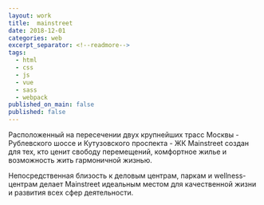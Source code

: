 ```yaml
---
layout: work
title:  mainstreet
date: 2018-12-01
categories: web
excerpt_separator: <!--readmore-->
tags:
  - html
  - css
  - js
  - vue
  - sass
  - webpack
published_on_main: false
published: false
---
```

Расположенный на пересечении двух крупнейших трасс Москвы - Рублевского шоссе и Кутузовского проспекта - ЖК Mainstreet создан для тех, кто ценит свободу перемещений, комфортное жилье и возможность жить гармоничной жизнью.

Непосредственная близость к деловым центрам, паркам и wellness-центрам делает Mainstreet идеальным местом для качественной жизни и развития всех сфер деятельности. 